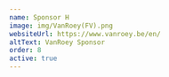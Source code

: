 ```yaml
---
name: Sponsor H
image: img/VanRoey(FV).png
websiteUrl: https://www.vanroey.be/en/
altText: VanRoey Sponsor
order: 8
active: true
---
```

